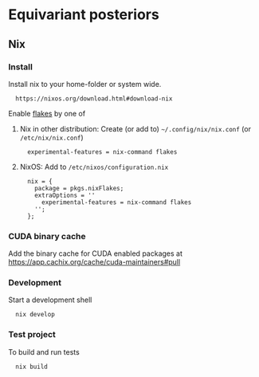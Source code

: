 # Equivariant posteriors

## Nix
### Install
Install nix to your home-folder or system wide.
```
  https://nixos.org/download.html#download-nix
```
Enable [flakes](https://zero-to-nix.com/concepts/flakes) by one of

 1. Nix in other distribution: Create (or add to) `~/.config/nix/nix.conf` (or `/etc/nix/nix.conf`)
    ```
      experimental-features = nix-command flakes
    ```
 2. NixOS: Add to `/etc/nixos/configuration.nix`
    ```
      nix = {
        package = pkgs.nixFlakes;
        extraOptions = ''
          experimental-features = nix-command flakes
        '';
      };
    ```
### CUDA binary cache
Add the binary cache for CUDA enabled packages at
https://app.cachix.org/cache/cuda-maintainers#pull

### Development 
Start a development shell
```
  nix develop
```

### Test project
To build and run tests
```
  nix build
```